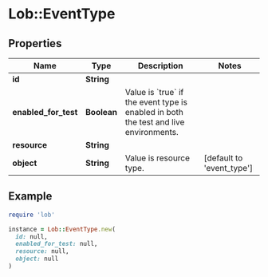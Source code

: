 # Lob::EventType

## Properties

| Name | Type | Description | Notes |
| ---- | ---- | ----------- | ----- |
| **id** | **String** |  |  |
| **enabled_for_test** | **Boolean** | Value is &#x60;true&#x60; if the event type is enabled in both the test and live environments. |  |
| **resource** | **String** |  |  |
| **object** | **String** | Value is resource type. | [default to &#39;event_type&#39;] |

## Example

```ruby
require 'lob'

instance = Lob::EventType.new(
  id: null,
  enabled_for_test: null,
  resource: null,
  object: null
)
```

